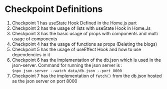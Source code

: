 # Checkpoint Definitions
<ol>
  <li> Checkpoint 1 has useState Hook Defined in the Home.js part </li>
  <li> Checkpoint 2 has the usage of lists with useState Hook in Home.Js</li>
  <li> Checkpoint 3 has the basic usage of props with components and multi usage of components</li>
  <li> Checkpoint 4 has the usage of functions as props (Deleting the blogs)</li>
  <li> Checkpoint 5 has the usage of useEffect Hook and how to use dependencies in it</li>
<!--   <li> Checkpoint 6 has the implementation of the db.json which is used in the json-server. Command for running json server is : <code>$npx json-server --watch data/db.json --port 8000</code>. The directory for the db is <code>data/db.json</code> and the server is hosted on <code>localhost:8000<code></li> -->
  <li> Checkpoint 6 has the implementation of the db.json which is used in the json-server. Command for running the json server is : <br><code>$npx json-server --watch data/db.json --port 8000</code><br></li>
  <li> Checkpoint 7 has the implementation of <code>fetch()</code> from the db.json hosted as the json server on port 8000</li>
</ol>
